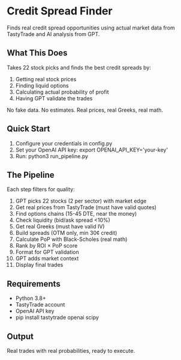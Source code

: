 # Credit Spread Finder

Finds real credit spread opportunities using actual market data from TastyTrade and AI analysis from GPT.

## What This Does

Takes 22 stock picks and finds the best credit spreads by:
1. Getting real stock prices
2. Finding liquid options
3. Calculating actual probability of profit
4. Having GPT validate the trades

No fake data. No estimates. Real prices, real Greeks, real math.

## Quick Start

1. Configure your credentials in config.py
2. Set your OpenAI API key: export OPENAI_API_KEY='your-key'
3. Run: python3 run_pipeline.py

## The Pipeline

Each step filters for quality:

1. GPT picks 22 stocks (2 per sector) with market edge
2. Get real prices from TastyTrade (must have valid quotes)
3. Find options chains (15-45 DTE, near the money)
4. Check liquidity (bid/ask spread <10%)
5. Get real Greeks (must have valid IV)
6. Build spreads (OTM only, min 30¢ credit)
7. Calculate PoP with Black-Scholes (real math)
8. Rank by ROI × PoP score
9. Format for GPT validation
10. GPT adds market context
11. Display final trades

## Requirements

- Python 3.8+
- TastyTrade account
- OpenAI API key
- pip install tastytrade openai scipy

## Output

Real trades with real probabilities, ready to execute.
